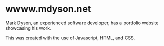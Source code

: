 # wwww.mdyson.net

Mark Dyson, an experienced software developer, has a portfolio website showcasing his work.

This was created with the use of Javascript, HTML, and CSS.


